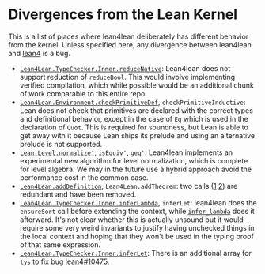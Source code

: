 # Divergences from the Lean Kernel

This is a list of places where lean4lean deliberately has different behavior from the kernel. Unless specified here, any divergence between lean4lean and [lean4](https://github.com/leanprover/lean4/tree/master/src/kernel) is a bug.

* [`Lean4Lean.TypeChecker.Inner.reduceNative`](Lean4Lean/TypeChecker.lean): Lean4lean does not support reduction of `reduceBool`. This would involve implementing verified compilation, which while possible would be an additional chunk of work comparable to this entire repo.
* [`Lean4Lean.Environment.checkPrimitiveDef`](Lean4Lean/Primitive.lean), `checkPrimitiveInductive`: Lean does not check that primitives are declared with the correct types and definitional behavior, except in the case of `Eq` which is used in the declaration of `Quot`. This is required for soundness, but Lean is able to get away with it because Lean ships its prelude and using an alternative prelude is not supported.
* [`Lean.Level.normalize'`](Lean4Lean/Level.lean), `isEquiv'`, `geq'`: Lean4lean implements an experimental new algorithm for level normalization, which is complete for level algebra. We may in the future use a hybrid approach avoid the performance cost in the common case.
* [`Lean4Lean.addDefinition`](Lean4Lean/Environment.lean), `Lean4Lean.addTheorem`: two calls ([1](https://github.com/leanprover/lean4/blob/v4.23.0/src/kernel/environment.cpp#L183) [2](https://github.com/leanprover/lean4/blob/v4.23.0/src/kernel/environment.cpp#L203)) are redundant and have been removed.
* [`Lean4Lean.TypeChecker.Inner.inferLambda`](Lean4Lean/TypeChecker.lean), `inferLet`: lean4lean does the `ensureSort` call before extending the context, while [`infer_lambda`](https://github.com/leanprover/lean4/blob/v4.23.0/src/kernel/type_checker.cpp#L124-L126) does it afterward. It's not clear whether this is actually unsound but it would require some very weird invariants to justify having unchecked things in the local context and hoping that they won't be used in the typing proof of that same expression.
* [`Lean4Lean.TypeChecker.Inner.inferLet`](Lean4Lean/TypeChecker.lean): There is an additional array for `tys` to fix bug [lean4#10475](https://github.com/leanprover/lean4/issues/10475).
